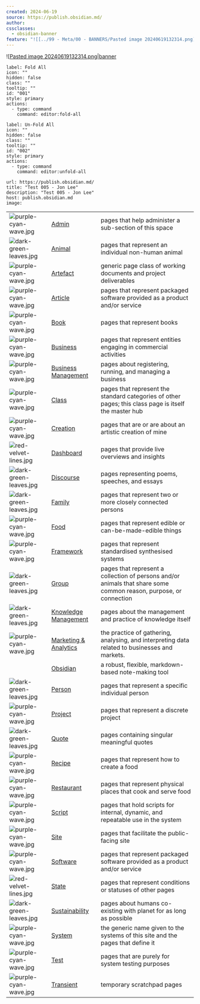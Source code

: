 ```yaml
---
created: 2024-06-19
source: https://publish.obsidian.md/
author: 
cssclasses:
  - obsidian-banner
feature: "![[../99 - Meta/00 - BANNERS/Pasted image 20240619132314.png]]"
---
```


![[Pasted image 20240619132314.png|banner](../99%20-%20Meta/00%20-%20BANNERS/Pasted%20image%2020240619132314.png)

```meta-bind-button
label: Fold All
icon: ""
hidden: false
class: ""
tooltip: ""
id: "001"
style: primary
actions:
  - type: command
    command: editor:fold-all

```

```meta-bind-button
label: Un-Fold All
icon: ""
hidden: false
class: ""
tooltip: ""
id: "002"
style: primary
actions:
  - type: command
    command: editor:unfold-all

```

```cardlink
url: https://publish.obsidian.md/
title: "Test 005 - Jon Lee"
description: "Test 005 - Jon Lee"
host: publish.obsidian.md
image: 
```
<table><tbody><tr><td><span alt="purple-cyan-wave.jpg" src="common/files/purple-cyan-wave.jpg"><img alt="purple-cyan-wave.jpg" src="https://publish-01.obsidian.md/access/bf8ad9c4da067826e6cb0922a420899d/common/files/purple-cyan-wave.jpg"></span></td><td><a data-tooltip-position="top" aria-label="common/pages/Admin.md" data-href="common/pages/Admin.md" href="https://jonlee.wiki/common/pages/Admin" target="_blank" rel="noopener">Admin</a></td><td>pages that help administer a sub-section of this space</td></tr><tr><td><span alt="dark-green-leaves.jpg" src="common/files/dark-green-leaves.jpg"><img alt="dark-green-leaves.jpg" src="https://publish-01.obsidian.md/access/bf8ad9c4da067826e6cb0922a420899d/common/files/dark-green-leaves.jpg"></span></td><td><a data-tooltip-position="top" aria-label="common/pages/Animal.md" data-href="common/pages/Animal.md" href="https://jonlee.wiki/common/pages/Animal" target="_blank" rel="noopener">Animal</a></td><td>pages that represent an individual non-human animal</td></tr><tr><td><span alt="purple-cyan-wave.jpg" src="common/files/purple-cyan-wave.jpg"><img alt="purple-cyan-wave.jpg" src="https://publish-01.obsidian.md/access/bf8ad9c4da067826e6cb0922a420899d/common/files/purple-cyan-wave.jpg"></span></td><td><a data-tooltip-position="top" aria-label="common/pages/Artefact.md" data-href="common/pages/Artefact.md" href="https://jonlee.wiki/common/pages/Artefact" target="_blank" rel="noopener">Artefact</a></td><td>generic page class of working documents and project deliverables</td></tr><tr><td><span alt="purple-cyan-wave.jpg" src="common/files/purple-cyan-wave.jpg"><img alt="purple-cyan-wave.jpg" src="https://publish-01.obsidian.md/access/bf8ad9c4da067826e6cb0922a420899d/common/files/purple-cyan-wave.jpg"></span></td><td><a data-tooltip-position="top" aria-label="common/pages/Article.md" data-href="common/pages/Article.md" href="https://jonlee.wiki/common/pages/Article" target="_blank" rel="noopener">Article</a></td><td>pages that represent packaged software provided as a product and/or service</td></tr><tr><td><span alt="purple-cyan-wave.jpg" src="common/files/purple-cyan-wave.jpg"><img alt="purple-cyan-wave.jpg" src="https://publish-01.obsidian.md/access/bf8ad9c4da067826e6cb0922a420899d/common/files/purple-cyan-wave.jpg"></span></td><td><a data-tooltip-position="top" aria-label="common/pages/Book.md" data-href="common/pages/Book.md" href="https://jonlee.wiki/common/pages/Book" target="_blank" rel="noopener">Book</a></td><td>pages that represent books</td></tr><tr><td><span alt="purple-cyan-wave.jpg" src="common/files/purple-cyan-wave.jpg"><img alt="purple-cyan-wave.jpg" src="https://publish-01.obsidian.md/access/bf8ad9c4da067826e6cb0922a420899d/common/files/purple-cyan-wave.jpg"></span></td><td><a data-tooltip-position="top" aria-label="common/pages/Business.md" data-href="common/pages/Business.md" href="https://jonlee.wiki/common/pages/Business" target="_blank" rel="noopener">Business</a></td><td>pages that represent entities engaging in commercial activities</td></tr><tr><td><span alt="purple-cyan-wave.jpg" src="common/files/purple-cyan-wave.jpg"><img alt="purple-cyan-wave.jpg" src="https://publish-01.obsidian.md/access/bf8ad9c4da067826e6cb0922a420899d/common/files/purple-cyan-wave.jpg"></span></td><td><a data-tooltip-position="top" aria-label="common/pages/Business Management.md" data-href="common/pages/Business Management.md" href="https://jonlee.wiki/common/pages/Business+Management" target="_blank" rel="noopener">Business Management</a></td><td>pages about registering, running, and managing a business</td></tr><tr><td><span alt="purple-cyan-wave.jpg" src="common/files/purple-cyan-wave.jpg"><img alt="purple-cyan-wave.jpg" src="https://publish-01.obsidian.md/access/bf8ad9c4da067826e6cb0922a420899d/common/files/purple-cyan-wave.jpg"></span></td><td><a data-tooltip-position="top" aria-label="common/pages/Class.md" data-href="common/pages/Class.md" href="https://jonlee.wiki/common/pages/Class" target="_blank" rel="noopener">Class</a></td><td>pages that represent the standard categories of other pages; this class page is itself the master hub</td></tr><tr><td><span alt="purple-cyan-wave.jpg" src="common/files/purple-cyan-wave.jpg"><img alt="purple-cyan-wave.jpg" src="https://publish-01.obsidian.md/access/bf8ad9c4da067826e6cb0922a420899d/common/files/purple-cyan-wave.jpg"></span></td><td><a data-tooltip-position="top" aria-label="common/pages/Creation.md" data-href="common/pages/Creation.md" href="https://jonlee.wiki/common/pages/Creation" target="_blank" rel="noopener">Creation</a></td><td>pages that are or are about an artistic creation of mine</td></tr><tr><td><span alt="red-velvet-lines.jpg" src="common/files/red-velvet-lines.jpg"><img alt="red-velvet-lines.jpg" src="https://publish-01.obsidian.md/access/bf8ad9c4da067826e6cb0922a420899d/common/files/red-velvet-lines.jpg"></span></td><td><a data-tooltip-position="top" aria-label="common/pages/Dashboard.md" data-href="common/pages/Dashboard.md" href="https://jonlee.wiki/common/pages/Dashboard" target="_blank" rel="noopener">Dashboard</a></td><td>pages that provide live overviews and insights</td></tr><tr><td><span alt="dark-green-leaves.jpg" src="common/files/dark-green-leaves.jpg"><img alt="dark-green-leaves.jpg" src="https://publish-01.obsidian.md/access/bf8ad9c4da067826e6cb0922a420899d/common/files/dark-green-leaves.jpg"></span></td><td><a data-tooltip-position="top" aria-label="common/pages/Discourse.md" data-href="common/pages/Discourse.md" href="https://jonlee.wiki/common/pages/Discourse" target="_blank" rel="noopener">Discourse</a></td><td>pages representing poems, speeches, and essays</td></tr><tr><td><span alt="dark-green-leaves.jpg" src="common/files/dark-green-leaves.jpg"><img alt="dark-green-leaves.jpg" src="https://publish-01.obsidian.md/access/bf8ad9c4da067826e6cb0922a420899d/common/files/dark-green-leaves.jpg"></span></td><td><a data-tooltip-position="top" aria-label="common/pages/Family.md" data-href="common/pages/Family.md" href="https://jonlee.wiki/common/pages/Family" target="_blank" rel="noopener">Family</a></td><td>pages that represent two or more closely connected persons</td></tr><tr><td><span alt="purple-cyan-wave.jpg" src="common/files/purple-cyan-wave.jpg"><img alt="purple-cyan-wave.jpg" src="https://publish-01.obsidian.md/access/bf8ad9c4da067826e6cb0922a420899d/common/files/purple-cyan-wave.jpg"></span></td><td><a data-tooltip-position="top" aria-label="common/pages/Food.md" data-href="common/pages/Food.md" href="https://jonlee.wiki/common/pages/Food" target="_blank" rel="noopener">Food</a></td><td>pages that represent edible or can-be-made-edible things</td></tr><tr><td><span alt="purple-cyan-wave.jpg" src="common/files/purple-cyan-wave.jpg"><img alt="purple-cyan-wave.jpg" src="https://publish-01.obsidian.md/access/bf8ad9c4da067826e6cb0922a420899d/common/files/purple-cyan-wave.jpg"></span></td><td><a data-tooltip-position="top" aria-label="common/pages/Framework.md" data-href="common/pages/Framework.md" href="https://jonlee.wiki/common/pages/Framework" target="_blank" rel="noopener">Framework</a></td><td>pages that represent standardised synthesised systems</td></tr><tr><td><span alt="dark-green-leaves.jpg" src="common/files/dark-green-leaves.jpg"><img alt="dark-green-leaves.jpg" src="https://publish-01.obsidian.md/access/bf8ad9c4da067826e6cb0922a420899d/common/files/dark-green-leaves.jpg"></span></td><td><a data-tooltip-position="top" aria-label="common/pages/Group.md" data-href="common/pages/Group.md" href="https://jonlee.wiki/common/pages/Group" target="_blank" rel="noopener">Group</a></td><td>pages that represent a collection of persons and/or animals that share some common reason, purpose, or connection</td></tr><tr><td><span alt="dark-green-leaves.jpg" src="common/files/dark-green-leaves.jpg"><img alt="dark-green-leaves.jpg" src="https://publish-01.obsidian.md/access/bf8ad9c4da067826e6cb0922a420899d/common/files/dark-green-leaves.jpg"></span></td><td><a data-tooltip-position="top" aria-label="common/pages/Knowledge Management.md" data-href="common/pages/Knowledge Management.md" href="https://jonlee.wiki/common/pages/Knowledge+Management" target="_blank" rel="noopener">Knowledge Management</a></td><td>pages about the management and practice of knowledge itself</td></tr><tr><td><span alt="purple-cyan-wave.jpg" src="common/files/purple-cyan-wave.jpg"><img alt="purple-cyan-wave.jpg" src="https://publish-01.obsidian.md/access/bf8ad9c4da067826e6cb0922a420899d/common/files/purple-cyan-wave.jpg"></span></td><td><a data-tooltip-position="top" aria-label="common/pages/Marketing &amp; Analytics.md" data-href="common/pages/Marketing &amp; Analytics.md" href="https://jonlee.wiki/common/pages/Marketing+%26+Analytics" target="_blank" rel="noopener">Marketing &amp; Analytics</a></td><td>the practice of gathering, analysing, and interpreting data related to businesses and markets.</td></tr><tr><td></td><td><a data-tooltip-position="top" aria-label="common/pages/Obsidian.md" data-href="common/pages/Obsidian.md" href="https://jonlee.wiki/common/pages/Obsidian" target="_blank" rel="noopener">Obsidian</a></td><td>a robust, flexible, markdown-based note-making tool</td></tr><tr><td><span alt="dark-green-leaves.jpg" src="common/files/dark-green-leaves.jpg"><img alt="dark-green-leaves.jpg" src="https://publish-01.obsidian.md/access/bf8ad9c4da067826e6cb0922a420899d/common/files/dark-green-leaves.jpg"></span></td><td><a data-tooltip-position="top" aria-label="common/pages/Person.md" data-href="common/pages/Person.md" href="https://jonlee.wiki/common/pages/Person" target="_blank" rel="noopener">Person</a></td><td>pages that represent a specific individual person</td></tr><tr><td><span alt="purple-cyan-wave.jpg" src="common/files/purple-cyan-wave.jpg"><img alt="purple-cyan-wave.jpg" src="https://publish-01.obsidian.md/access/bf8ad9c4da067826e6cb0922a420899d/common/files/purple-cyan-wave.jpg"></span></td><td><a data-tooltip-position="top" aria-label="common/pages/Project.md" data-href="common/pages/Project.md" href="https://jonlee.wiki/common/pages/Project" target="_blank" rel="noopener">Project</a></td><td>pages that represent a discrete project</td></tr><tr><td><span alt="dark-green-leaves.jpg" src="common/files/dark-green-leaves.jpg"><img alt="dark-green-leaves.jpg" src="https://publish-01.obsidian.md/access/bf8ad9c4da067826e6cb0922a420899d/common/files/dark-green-leaves.jpg"></span></td><td><a data-tooltip-position="top" aria-label="common/pages/Quote.md" data-href="common/pages/Quote.md" href="https://jonlee.wiki/common/pages/Quote" target="_blank" rel="noopener">Quote</a></td><td>pages containing singular meaningful quotes</td></tr><tr><td><span alt="purple-cyan-wave.jpg" src="common/files/purple-cyan-wave.jpg"><img alt="purple-cyan-wave.jpg" src="https://publish-01.obsidian.md/access/bf8ad9c4da067826e6cb0922a420899d/common/files/purple-cyan-wave.jpg"></span></td><td><a data-tooltip-position="top" aria-label="common/pages/Recipe.md" data-href="common/pages/Recipe.md" href="https://jonlee.wiki/common/pages/Recipe" target="_blank" rel="noopener">Recipe</a></td><td>pages that represent how to create a food</td></tr><tr><td><span alt="purple-cyan-wave.jpg" src="common/files/purple-cyan-wave.jpg"><img alt="purple-cyan-wave.jpg" src="https://publish-01.obsidian.md/access/bf8ad9c4da067826e6cb0922a420899d/common/files/purple-cyan-wave.jpg"></span></td><td><a data-tooltip-position="top" aria-label="common/pages/Restaurant.md" data-href="common/pages/Restaurant.md" href="https://jonlee.wiki/common/pages/Restaurant" target="_blank" rel="noopener">Restaurant</a></td><td>pages that represent physical places that cook and serve food</td></tr><tr><td><span alt="purple-cyan-wave.jpg" src="common/files/purple-cyan-wave.jpg"><img alt="purple-cyan-wave.jpg" src="https://publish-01.obsidian.md/access/bf8ad9c4da067826e6cb0922a420899d/common/files/purple-cyan-wave.jpg"></span></td><td><a data-tooltip-position="top" aria-label="common/pages/Script.md" data-href="common/pages/Script.md" href="https://jonlee.wiki/common/pages/Script" target="_blank" rel="noopener">Script</a></td><td>pages that hold scripts for internal, dynamic, and repeatable use in the system</td></tr><tr><td><span alt="purple-cyan-wave.jpg" src="common/files/purple-cyan-wave.jpg"><img alt="purple-cyan-wave.jpg" src="https://publish-01.obsidian.md/access/bf8ad9c4da067826e6cb0922a420899d/common/files/purple-cyan-wave.jpg"></span></td><td><a data-tooltip-position="top" aria-label="common/pages/Site.md" data-href="common/pages/Site.md" href="https://jonlee.wiki/common/pages/Site" target="_blank" rel="noopener">Site</a></td><td>pages that facilitate the public-facing site</td></tr><tr><td><span alt="purple-cyan-wave.jpg" src="common/files/purple-cyan-wave.jpg"><img alt="purple-cyan-wave.jpg" src="https://publish-01.obsidian.md/access/bf8ad9c4da067826e6cb0922a420899d/common/files/purple-cyan-wave.jpg"></span></td><td><a data-tooltip-position="top" aria-label="common/pages/Software.md" data-href="common/pages/Software.md" href="https://jonlee.wiki/common/pages/Software" target="_blank" rel="noopener">Software</a></td><td>pages that represent packaged software provided as a product and/or service</td></tr><tr><td><span alt="red-velvet-lines.jpg" src="common/files/red-velvet-lines.jpg"><img alt="red-velvet-lines.jpg" src="https://publish-01.obsidian.md/access/bf8ad9c4da067826e6cb0922a420899d/common/files/red-velvet-lines.jpg"></span></td><td><a data-tooltip-position="top" aria-label="common/pages/State.md" data-href="common/pages/State.md" href="https://jonlee.wiki/common/pages/State" target="_blank" rel="noopener">State</a></td><td>pages that represent conditions or statuses of other pages</td></tr><tr><td><span alt="dark-green-leaves.jpg" src="common/files/dark-green-leaves.jpg"><img alt="dark-green-leaves.jpg" src="https://publish-01.obsidian.md/access/bf8ad9c4da067826e6cb0922a420899d/common/files/dark-green-leaves.jpg"></span></td><td><a data-tooltip-position="top" aria-label="common/pages/Sustainability.md" data-href="common/pages/Sustainability.md" href="https://jonlee.wiki/common/pages/Sustainability" target="_blank" rel="noopener">Sustainability</a></td><td>pages about humans co-existing with planet for as long as possible</td></tr><tr><td><span alt="purple-cyan-wave.jpg" src="common/files/purple-cyan-wave.jpg"><img alt="purple-cyan-wave.jpg" src="https://publish-01.obsidian.md/access/bf8ad9c4da067826e6cb0922a420899d/common/files/purple-cyan-wave.jpg"></span></td><td><a data-tooltip-position="top" aria-label="common/pages/System.md" data-href="common/pages/System.md" href="https://jonlee.wiki/common/pages/System" target="_blank" rel="noopener">System</a></td><td>the generic name given to the systems of this site and the pages that define it</td></tr><tr><td><span alt="purple-cyan-wave.jpg" src="common/files/purple-cyan-wave.jpg"><img alt="purple-cyan-wave.jpg" src="https://publish-01.obsidian.md/access/bf8ad9c4da067826e6cb0922a420899d/common/files/purple-cyan-wave.jpg"></span></td><td><a data-tooltip-position="top" aria-label="common/pages/Test.md" data-href="common/pages/Test.md" href="https://jonlee.wiki/common/pages/Test" target="_blank" rel="noopener">Test</a></td><td>pages that are purely for system testing purposes</td></tr><tr><td><span alt="purple-cyan-wave.jpg" src="common/files/purple-cyan-wave.jpg"><img alt="purple-cyan-wave.jpg" src="https://publish-01.obsidian.md/access/bf8ad9c4da067826e6cb0922a420899d/common/files/purple-cyan-wave.jpg"></span></td><td><a data-tooltip-position="top" aria-label="common/pages/Transient.md" data-href="common/pages/Transient.md" href="https://jonlee.wiki/common/pages/Transient" target="_blank" rel="noopener">Transient</a></td><td>temporary scratchpad pages</td></tr></tbody></table>
